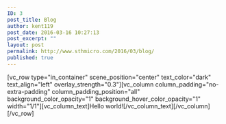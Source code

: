 ```yaml
---
ID: 3
post_title: Blog
author: kent119
post_date: 2016-03-16 10:27:13
post_excerpt: ""
layout: post
permalink: http://www.sthmicro.com/2016/03/blog/
published: true
---
```

[vc_row type="in_container" scene_position="center" text_color="dark" text_align="left" overlay_strength="0.3"][vc_column column_padding="no-extra-padding" column_padding_position="all" background_color_opacity="1" background_hover_color_opacity="1" width="1/1"][vc_column_text]Hello world![/vc_column_text][/vc_column][/vc_row]